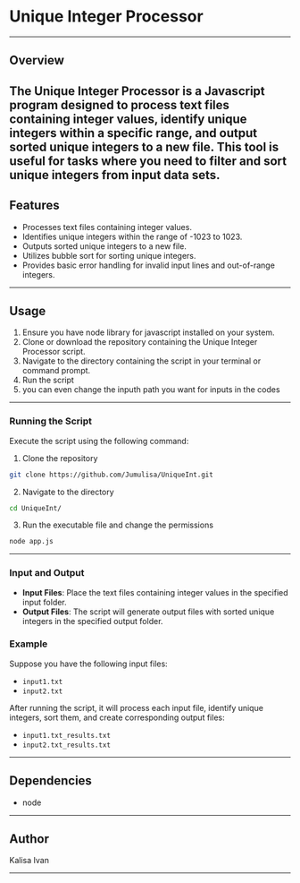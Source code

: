 # Unique Integer Processor
------------------------------------------------------------------------------------------------------------------------------------------
## Overview

The Unique Integer Processor is a  Javascript program designed to process text files containing integer values, identify unique integers within a specific range, and output sorted unique integers to a new file. This tool is useful for tasks where you need to filter and sort unique integers from input data sets.
------------------------------------------------------------------------------------------------------------------------------------------
## Features
- Processes text files containing integer values.
- Identifies unique integers within the range of -1023 to 1023.
- Outputs sorted unique integers to a new file.
- Utilizes bubble sort for sorting unique integers.
- Provides basic error handling for invalid input lines and out-of-range integers.
------------------------------------------------------------------------------------------------------------------------------------------
## Usage
1. Ensure you have node library for javascript installed on your system.
2. Clone or download the repository containing the Unique Integer Processor script.
3. Navigate to the directory containing the script in your terminal or command prompt.
4. Run the script
5. you can even change the inputh path you want for inputs in the codes
------------------------------------------------------------------------------------------------------------------------------------------
### Running the Script
Execute the script using the following command:
1. Clone the repository
```bash
git clone https://github.com/Jumulisa/UniqueInt.git
```
2. Navigate to the directory
```bash
cd UniqueInt/
```
3. Run the executable file and change the permissions
```bash
node app.js
```

-------------------------------------------------------------------------------------------------------------------------------------------
### Input and Output
- **Input Files**: Place the text files containing integer values in the specified input folder.
- **Output Files**: The script will generate output files with sorted unique integers in the specified output folder.
  
### Example
Suppose you have the following input files:
- `input1.txt`
- `input2.txt`

After running the script, it will process each input file, identify unique integers, sort them, and create corresponding output files:
- `input1.txt_results.txt`
- `input2.txt_results.txt`
------------------------------------------------------------------------------------------------------------------------------------------
## Dependencies
- node
------------------------------------------------------------------------------------------------------------------------------------------
## Author
Kalisa Ivan

----------------------------------------------------------------------------------------------------------------------------------------------------------------
